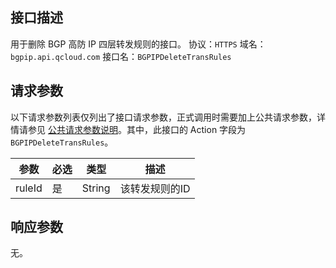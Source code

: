 ## 接口描述
用于删除 BGP 高防 IP 四层转发规则的接口。
协议：`HTTPS`
域名：`bgpip.api.qcloud.com`
接口名：`BGPIPDeleteTransRules`

## 请求参数
以下请求参数列表仅列出了接口请求参数，正式调用时需要加上公共请求参数，详情请参见 [公共请求参数说明](http://tce.fsphere.cn/document/api/213/6976)。其中，此接口的 Action 字段为 `BGPIPDeleteTransRules`。

| 参数 | 必选 | 类型 | 描述 |
|---------|---------|---------|---------|
| ruleId | 是 | String | 该转发规则的ID |

## 响应参数
无。
